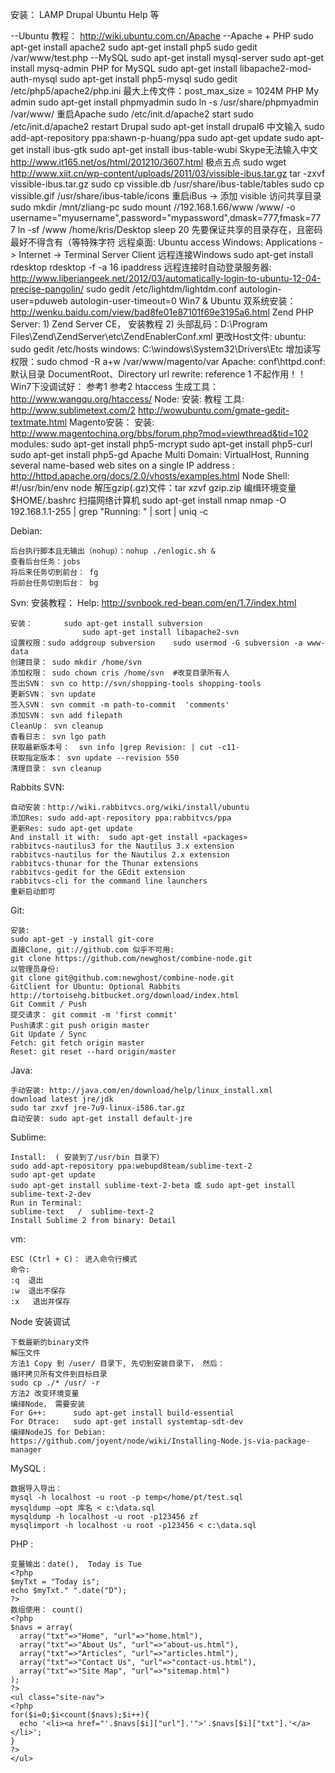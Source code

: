 安装： LAMP Drupal Ubuntu Help 等

--Ubuntu 教程：  http://wiki.ubuntu.com.cn/Apache
--Apache + PHP
    sudo apt-get install apache2
    sudo apt-get install php5
    sudo gedit /var/www/test.php
--MySQL
    sudo apt-get install mysql-server
    sudo apt-get install mysq-admin
    PHP for MySQL
    sudo apt-get install libapache2-mod-auth-mysql
    sudo apt-get install php5-mysql
    sudo gedit /etc/php5/apache2/php.ini
    最大上传文件：post_max_size = 1024M
    PHP My admin
    sudo apt-get install phpmyadmin
    sudo ln -s /usr/share/phpmyadmin /var/www/
    重启Apache
    sudo /etc/init.d/apache2 start
    sudo /etc/init.d/apache2 restart
    Drupal
    sudo apt-get install drupal6
    中文输入
    sudo add-apt-repository ppa:shawn-p-huang/ppa
    sudo apt-get update
    sudo apt-get install ibus-gtk
    sudo apt-get install ibus-table-wubi
    Skype无法输入中文
    http://www.it165.net/os/html/201210/3607.html
    极点五点
    sudo wget http://www.xiit.cn/wp-content/uploads/2011/03/vissible-ibus.tar.gz
    tar -zxvf vissible-ibus.tar.gz
    sudo cp vissible.db /usr/share/ibus-table/tables
    sudo cp vissible.gif /usr/share/ibus-table/icons
    重启iBus -> 添加 visible
    访问共享目录  
    sudo mkdir /mnt/zliang-pc
    sudo mount //192.168.1.66/www /www/ -o username="myusername",password="mypassword",dmask=777,fmask=777
    ln -sf /www /home/kris/Desktop
    sleep 20
    先要保证共享的目录存在，且密码最好不得含有（等特殊字符
    远程桌面:
    Ubuntu access Windows: Applications -> Internet  -> Terminal Server Client
    远程连接Windows
    sudo apt-get install rdesktop
    rdesktop -f -a 16 ipaddress
    远程连接时自动登录服务器:
    http://www.liberiangeek.net/2012/03/automatically-login-to-ubuntu-12-04-precise-pangolin/
    sudo gedit /etc/lightdm/lightdm.conf
    autologin-user=pduweb
    autologin-user-timeout=0
    Win7 & Ubuntu 双系统安装：
    http://wenku.baidu.com/view/bad8fe01e87101f69e3195a6.html
    Zend PHP Server:
    1) Zend Server CE，  安装教程
    2) 头部乱码：D:\Program Files\Zend\ZendServer\etc\ZendEnablerConf.xml
    <?xml version="1.0" encoding="UTF-8"?>
    更改Host文件:
    ubuntu:  sudo gedit /etc/hosts
    windows: C:\windows\System32\Drivers\Etc
    增加读写权限：sudo chmod -R a+w /var/www/magento/var
    Apache:
    conf\httpd.conf:  默认目录 DocumentRoot、Directory
    url rewrite: reference 1  不起作用！！Win7下没调试好： 参考1 参考2
    htaccess 生成工具： http://www.wangqu.org/htaccess/
    Node: 安装: 教程 
    工具: http://www.sublimetext.com/2 http://wowubuntu.com/gmate-gedit-textmate.html
    Magento安装：
    安装: http://www.magentochina.org/bbs/forum.php?mod=viewthread&tid=102
    modules: 
    sudo apt-get install php5-mcrypt
    sudo apt-get install php5-curl
    sudo apt-get install php5-gd
    Apache Multi Domain: VirtualHost, Running several name-based web sites on a single IP address :  http://httpd.apache.org/docs/2.0/vhosts/examples.html
    Node Shell:  #!/usr/bin/env node
    解压gzip(.gz)文件：tar xzvf gzip.zip
    编缉环境变量
    $HOME/.bashrc
    扫描网络计算机
    sudo apt-get install nmap
    nmap -O 192.168.1.1-255 | grep "Running: " | sort | uniq -c


Debian:

    后台执行脚本且无输出（nohup）：nohup ./enlogic.sh &
    查看后台任务：jobs
    将后来任务切到前台： fg
    将前台任务切到后台： bg


Svn:  安装教程： Help:  http://svnbook.red-bean.com/en/1.7/index.html

    安装：       sudo apt-get install subversion
                    sudo apt-get install libapache2-svn
    设置权限：sudo addgroup subversion    sudo usermod -G subversion -a www-data
    创建目录： sudo mkdir /home/svn
    添加权限： sudo chown cris /home/svn  #改变目录所有人
    签出SVN： svn co http://svn/shopping-tools shopping-tools
    更新SVN： svn update
    签入SVN： svn commit -m path-to-commit  'comments'
    添加SVN： svn add filepath
    CleanUp： svn cleanup
    杳看日志： svn lgo path
    获取最新版本号：  svn info |grep Revision: | cut -c11-
    获取指定版本： svn update --revision 550
    清理目录： svn cleanup



Rabbits SVN:

    自动安装：http://wiki.rabbitvcs.org/wiki/install/ubuntu
    添加Res: sudo add-apt-repository ppa:rabbitvcs/ppa
    更新Res: sudo apt-get update
    And install it with:  sudo apt-get install «packages»
    rabbitvcs-nautilus3 for the Nautilus 3.x extension 
    rabbitvcs-nautilus for the Nautilus 2.x extension
    rabbitvcs-thunar for the Thunar extensions
    rabbitvcs-gedit for the GEdit extension
    rabbitvcs-cli for the command line launchers
    重新启动即可



Git:

    安装:
    sudo apt-get -y install git-core
    直接Clone, git://github.com 似乎不可用:
    git clone https://github.com/newghost/combine-node.git
    以管理员身份:
    git clone git@github.com:newghost/combine-node.git
    GitClient for Ubuntu: Optional Rabbits
    http://tortoisehg.bitbucket.org/download/index.html
    Git Commit / Push
    提交请求： git commit -m 'first commit'
    Push请求：git push origin master
    Git Update / Sync
    Fetch: git fetch origin master
    Reset: git reset --hard origin/master



Java:

    手动安装: http://java.com/en/download/help/linux_install.xml
    download latest jre/jdk
    sudo tar zxvf jre-7u9-linux-i586.tar.gz
    自动安装: sudo apt-get install default-jre



Sublime:

    Install:  ( 安装到了/usr/bin 目录下）
    sudo add-apt-repository ppa:webupd8team/sublime-text-2
    sudo apt-get update
    sudo apt-get install sublime-text-2-beta 或 sudo apt-get install sublime-text-2-dev
    Run in Terminal:
    sublime-text   /  sublime-text-2
    Install Sublime 2 from binary: Detail


vm: 

    ESC (Ctrl + C)： 进入命令行模式
    命令:
    :q  退出
    :w  退出不保存
    :x   退出并保存
     



Node 安装调试

    下载最新的binary文件
    解压文件
    方法1 Copy 到 /user/ 目录下, 先切到安装目录下， 然后：
    循环拷贝所有文件到目标目录
    sudo cp ./* /usr/ -r
    方法2 改变环境变量
    编绎Node， 需要安装
    For G++:      sudo apt-get install build-essential
    For Dtrace:   sudo apt-get install systemtap-sdt-dev
    编绎NodeJS for Debian:
    https://github.com/joyent/node/wiki/Installing-Node.js-via-package-manager

 

MySQL :

    数据导入导出：
    mysql -h localhost -u root -p temp</home/pt/test.sql
    mysqldump –opt 库名 < c:\data.sql
    mysqldump -h localhost -u root -p123456 zf
    mysqlimport -h localhost -u root -p123456 < c:\data.sql


PHP :

    变量输出：date(),  Today is Tue
    <?php
    $myTxt = "Today is";
    echo $myTxt." ".date("D");
    ?>
    数组使用： count()
    <?php
    $navs = array(
      array("txt"=>"Home", "url"=>"home.html"),
      array("txt"=>"About Us", "url"=>"about-us.html"),  
      array("txt"=>"Articles", "url"=>"articles.html"),
      array("txt"=>"Contact Us", "url"=>"contact-us.html"),
      array("txt"=>"Site Map", "url"=>"sitemap.html")
    );
    ?>
    <ul class="site-nav">
    <?php
    for($i=0;$i<count($navs);$i++){
      echo '<li><a href="'.$navs[$i]["url"].'">'.$navs[$i]["txt"].'</a></li>';
    }
    ?>
    </ul>
